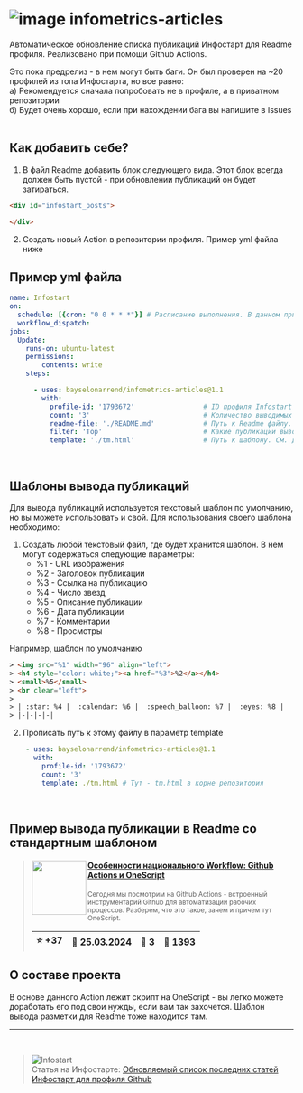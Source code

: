 # ![image](https://github.com/Bayselonarrend/infometrics-articles/assets/105596284/ef7e8987-3f98-4e2f-a9a6-1d112ff72f79) infometrics-articles
Автоматическое обновление списка публикаций Инфостарт для Readme профиля. Реализовано при помощи Github Actions.

Это пока предрелиз - в нем могут быть баги. Он был проверен на ~20 профилей из топа Инфостарта, но все равно:<br>
а) Рекомендуется сначала попробовать не в профиле, а в приватном репозитории<br>
б) Будет очень хорошо, если при нахождении бага вы напишите в Issues<br>
<br>

## Как добавить себе?

1. В файл Readme добавить блок следующего вида. Этот блок всегда должен быть пустой - при обновлении публикаций он будет затираться.
 
 ```html
 <div id="infostart_posts">

 </div>
 ```
   
2. Создать новый Action в репозитории профиля. Пример yml файла ниже

## Пример yml файла

```yml
name: Infostart
on:
  schedule: [{cron: "0 0 * * *"}] # Расписание выполнения. В данном примере - каждый день в 0.00
  workflow_dispatch:
jobs:
  Update:
    runs-on: ubuntu-latest 
    permissions:
        contents: write
    steps:

      - uses: bayselonarrend/infometrics-articles@1.1
        with:
          profile-id: '1793672'                 # ID профиля Infostart
          count: '3'                            # Количество выводимых публикаций. Необязательно, по умолчанию - 3, Максимум - 10
          readme-file: './README.md'            # Путь к Readme файлу. Необязательно, по умолчанию - ./README.md (Регистр важен!)
          filter: 'Top'                         # Какие публикации выводить. Необязательно, по умолчанию - лучшие. Другие варианты: Top - Лучшие, Download - Топ-загрузок, Sale - Топ-продаж, Comment - Топ-комментариев, Show - Топ-просмотров, "" - Последние
          template: './tm.html'                 # Путь к шаблону. См. далее. Необязательно, по умолчанию - стандартный шаблон

```

<br>

## Шаблоны вывода публикаций

Для вывода публикаций используется текстовый шаблон по умолчанию, но вы можете использовать и свой. Для использования своего шаблона необходимо:

1. Создать любой текстовый файл, где будет хранится шаблон. В нем могут содержаться следующие параметры:
    -  %1 - URL изображения
    -  %2 - Заголовок публикации
    -  %3 - Ссылка на публикацию
    -  %4 - Число звезд
    -  %5 - Описание публикации
    -  %6 - Дата публикации
    -  %7 - Комментарии
    -  %8 - Просмотры

  Например, шаблон по умолчанию
  
  ```html
  > <img src="%1" width="96" align="left">
  > <h4 style="color: white;"><a href="%3">%2</a></h4>
  > <small>%5</small>
  > <br clear="left">
  > 
  > | :star: %4 |  :calendar: %6 |  :speech_balloon: %7 |  :eyes: %8 |
  > |-|-|-|-|
  ```
  
  2. Прописать путь к этому файлу в параметр template
  
  ```yml
      - uses: bayselonarrend/infometrics-articles@1.1
        with:
          profile-id: '1793672'
          count: '3'
          template: ./tm.html # Тут - tm.html в корне репозитория
  ```
<br>

## Пример вывода публикации в Readme со стандартным шаблоном

> <img src="https://infostart.ru/upload/iblock/e1e/e1eddd228630c7c47b98a2baa0f48430.png?a6374f47-0a23-4bb8-ad1c-e48b0a8608de" width="96" align="left"> 
> <h4 style="color: white;"><a href="https://infostart.ru/1c/articles/2068854/">Особенности национального Workflow: Github Actions и OneScript</a></h4>
> <small>Сегодня мы посмотрим на Github Actions - встроенный инструментарий Github для автоматизации рабочих процессов. Разберем, что это такое, зачем и причем тут OneScript.</small>  
> <br clear="left">
>
> | :star: +37 |  :calendar: 25.03.2024 |  :speech_balloon: 3 |  :eyes: 1393 |
>  |-|-|-|-|  

## О составе проекта

В основе данного Action лежит скрипт на OneScript - вы легко можете доработать его под свои нужды, если вам так захочется.
Шаблон вывода разметки для Readme тоже находится там.
<hr><br>

>![Infostart](https://github.com/Bayselonarrend/TelegramEnterprise/raw/main/infostart.svg)<br>
>Статья на Инфостарте: [Обновляемый список последних статей Инфостарт для профиля Github](https://infostart.ru/1c/articles/2083470/)<br>
